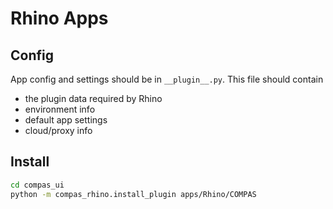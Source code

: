 # Rhino Apps

## Config

App config and settings should be in `__plugin__.py`.
This file should contain

* the plugin data required by Rhino
* environment info
* default app settings
* cloud/proxy info

## Install

```bash
cd compas_ui
python -m compas_rhino.install_plugin apps/Rhino/COMPAS
```

